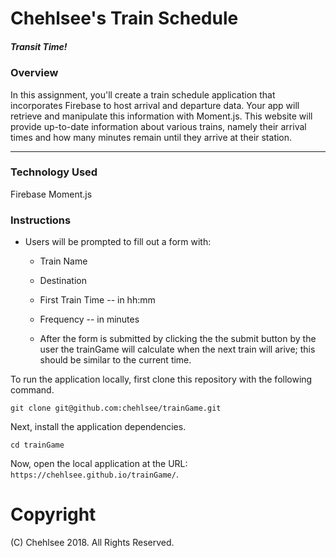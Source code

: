 # Chehlsee's Train Schedule

##### Transit Time!

### Overview

In this assignment, you'll create a train schedule application that incorporates Firebase to host arrival and departure data. Your app will retrieve and manipulate this information with Moment.js. This website will provide up-to-date information about various trains, namely their arrival times and how many minutes remain until they arrive at their station.

- - -

### Technology Used

Firebase Moment.js


### Instructions

* Users will be prompted to fill out a form with:
    
    * Train Name
    
    * Destination 
    
    * First Train Time -- in hh:mm
    
    * Frequency -- in minutes
    
    * After the form is submitted by clicking the the submit button by the user the trainGame will calculate when the next train will arive; this should be similar to the current time.
    

To run the application locally, first clone this repository with the following command.

	git clone git@github.com:chehlsee/trainGame.git
	
Next, install the application dependencies.

	cd trainGame
 
	
Now, open the local application at the URL: `https://chehlsee.github.io/trainGame/`.
 
# Copyright
 (C) Chehlsee 2018. All Rights Reserved.
